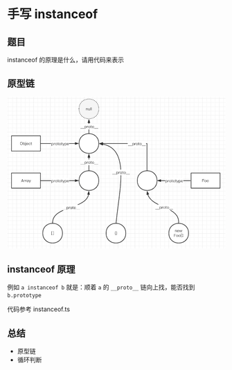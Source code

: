 # 手写 instanceof

## 题目

instanceof 的原理是什么，请用代码来表示

## 原型链

![](../img/原型链.png)

## instanceof 原理

例如 `a instanceof b` 就是：顺着 `a` 的 `__proto__` 链向上找，能否找到 `b.prototype`

代码参考 instanceof.ts

## 总结

- 原型链
- 循环判断